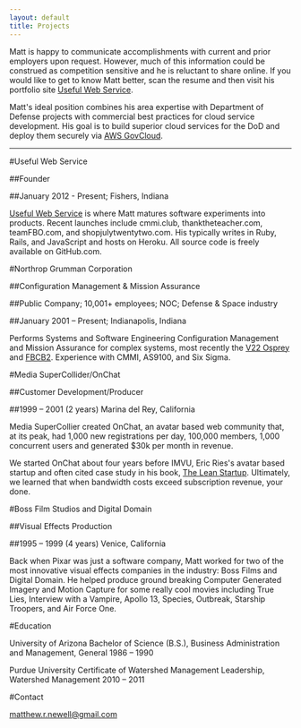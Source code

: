 ```yaml
---
layout: default
title: Projects
---
```


Matt is happy to communicate accomplishments with current and prior employers upon request. However, much of this information could be construed as competition sensitive and he is reluctant to share online.  If you would like to get to know Matt better, scan the resume and then visit his portfolio site [Useful Web Service](/index.html). 

Matt's ideal position combines his area expertise with Department of Defense projects with commercial best practices for cloud service development. His goal is to build superior cloud services for the DoD and deploy them securely via [AWS GovCloud](/blog/2014/08/25/amazon_gov_disrupts.html).

***

#Useful Web Service

##Founder

##January 2012 - Present; Fishers, Indiana

[Useful Web Service](/index.html) is where Matt matures software experiments into products. Recent launches include cmmi.club, thanktheteacher.com, teamFBO.com, and shopjulytwentytwo.com. His typically writes in Ruby, Rails, and JavaScript and hosts on Heroku. All source code is freely available on GitHub.com.


#Northrop Grumman Corporation

##Configuration Management & Mission Assurance

##Public Company; 10,001+ employees; NOC; Defense & Space industry

##January 2001 – Present; Indianapolis, Indiana 

Performs Systems and Software Engineering Configuration Management and Mission Assurance for complex systems, most recently the [V22 Osprey](https://www.google.com/search?q=v22+osprey&espv=2&source=lnms&tbm=isch&sa=X&ei=8A76U9_FCcqeyASRzoJg&sqi=2&ved=0CAYQ_AUoAQ&biw=1440&bih=761) and [FBCB2](https://www.google.com/search?q=FBCB2&espv=2&source=lnms&tbm=isch&sa=X&ei=dQ_6U6OuOMX3yQS4-IHoDA&ved=0CAYQ_AUoAQ&biw=1440&bih=761). Experience with CMMI, AS9100, and Six Sigma.

#Media SuperCollider/OnChat

##Customer Development/Producer

##1999 – 2001 (2 years) Marina del Rey, California

Media SuperCollier created OnChat, an avatar based web community that, at its peak, had 1,000 new registrations per day, 100,000 members, 1,000 concurrent users and generated $30k per month in revenue. 

We started OnChat about four years before IMVU, Eric Ries's avatar based startup and often cited case study in his book, [The Lean Startup](http://theleanstartup.com/). Ultimately, we learned that when bandwidth costs exceed subscription revenue, your done.

#Boss Film Studios and Digital Domain

##Visual Effects Production

##1995 – 1999 (4 years) Venice, California

Back when Pixar was just a software company, Matt worked for two of the most innovative visual effects companies in the industry: Boss Films and Digital Domain. He helped produce ground breaking Computer Generated Imagery and Motion Capture for some really cool movies including True Lies, Interview with a Vampire, Apollo 13, Species, Outbreak, Starship Troopers, and Air Force One.

#Education

University of Arizona
Bachelor of Science (B.S.), Business Administration and Management, General
1986 – 1990

Purdue University
Certificate of Watershed Management Leadership, Watershed Management
2010 – 2011

#Contact

matthew.r.newell@gmail.com



